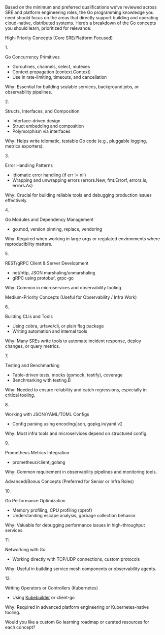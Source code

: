 Based on the minimum and preferred qualifications we’ve reviewed across SRE and platform engineering roles, the Go programming knowledge you need should focus on the areas that directly support building and operating cloud-native, distributed systems. Here’s a breakdown of the Go concepts you should learn, prioritized for relevance:

  

  

  

  

High-Priority Concepts (Core SRE/Platform Focused)

  

  

  

1. 

Go Concurrency Primitives
- Goroutines, channels, select, mutexes
- Context propagation (context.Context)
- Use in rate-limiting, timeouts, and cancellation

    

Why: Essential for building scalable services, background jobs, or observability pipelines.

2. 

Structs, Interfaces, and Composition

  

  

- Interface-driven design
- Struct embedding and composition
- Polymorphism via interfaces

  

  

Why: Helps write idiomatic, testable Go code (e.g., pluggable logging, metrics exporters).

  

  

3. 

Error Handling Patterns

  

  

- Idiomatic error handling (if err != nil)
- Wrapping and unwrapping errors (errors.New, fmt.Errorf, errors.Is, errors.As)

  

  

Why: Crucial for building reliable tools and debugging production issues effectively.

  

  

4. 

Go Modules and Dependency Management

  

  

- go.mod, version pinning, replace, vendoring

  

  

Why: Required when working in large orgs or regulated environments where reproducibility matters.

  

  

5. 

REST/gRPC Client & Server Development

  

  

- net/http, JSON marshaling/unmarshaling
- gRPC using protobuf, grpc-go

  

  

Why: Common in microservices and observability tooling.

  

  

  

  

Medium-Priority Concepts (Useful for Observability / Infra Work)

  

  

  

6. 

Building CLIs and Tools

  

  

- Using cobra, urfave/cli, or plain flag package
- Writing automation and internal tools

  

  

Why: Many SREs write tools to automate incident response, deploy changes, or query metrics.

  

  

7. 

Testing and Benchmarking

  

  

- Table-driven tests, mocks (gomock, testify), coverage
- Benchmarking with testing.B

  

  

Why: Needed to ensure reliability and catch regressions, especially in critical tooling.

  

  

8. 

Working with JSON/YAML/TOML Configs

  

  

- Config parsing using encoding/json, gopkg.in/yaml.v2

  

  

Why: Most infra tools and microservices depend on structured config.

  

  

9. 

Prometheus Metrics Integration

  

  

- prometheus/client_golang

  

  

Why: Common requirement in observability pipelines and monitoring tools.

  

  

  

  

Advanced/Bonus Concepts (Preferred for Senior or Infra Roles)

  

  

  

10. 

Go Performance Optimization

  

  

- Memory profiling, CPU profiling (pprof)
- Understanding escape analysis, garbage collection behavior

  

  

Why: Valuable for debugging performance issues in high-throughput services.

  

  

11. 

Networking with Go

  

  

- Working directly with TCP/UDP connections, custom protocols

  

  

Why: Useful in building service mesh components or observability agents.

  

  

12. 

Writing Operators or Controllers (Kubernetes)

  

  

- Using [Kubebuilder](https://github.com/kubernetes-sigs/kubebuilder) or client-go

  

  

Why: Required in advanced platform engineering or Kubernetes-native tooling.

  

  

  

Would you like a custom Go learning roadmap or curated resources for each concept?